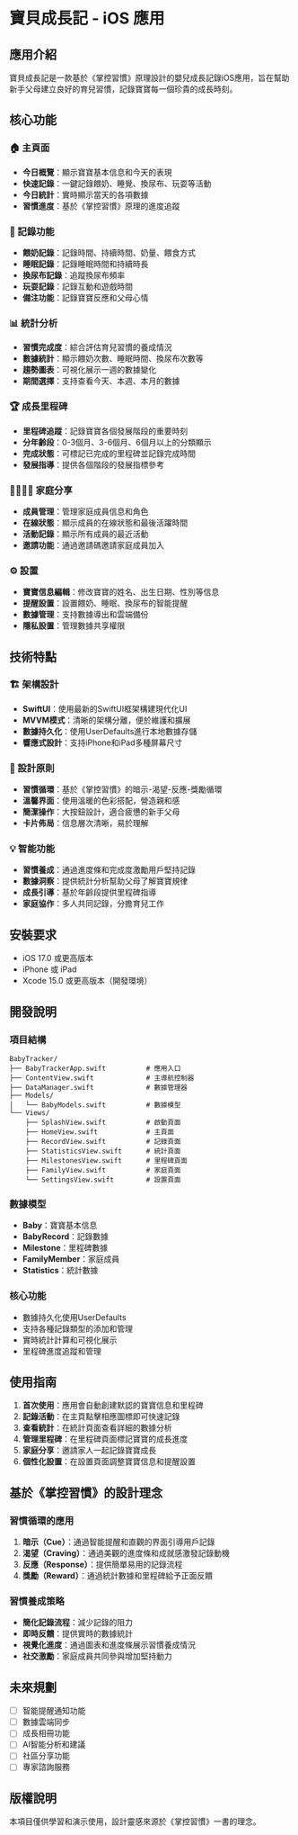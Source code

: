# 寶貝成長記 - iOS 應用

## 應用介紹

寶貝成長記是一款基於《掌控習慣》原理設計的嬰兒成長記錄iOS應用，旨在幫助新手父母建立良好的育兒習慣，記錄寶寶每一個珍貴的成長時刻。

## 核心功能

### 🏠 主頁面
- **今日概覽**：顯示寶寶基本信息和今天的表現
- **快速記錄**：一鍵記錄餵奶、睡覺、換尿布、玩耍等活動
- **今日統計**：實時顯示當天的各項數據
- **習慣進度**：基於《掌控習慣》原理的進度追蹤

### 📝 記錄功能
- **餵奶記錄**：記錄時間、持續時間、奶量、餵食方式
- **睡眠記錄**：記錄睡眠時間和持續時長
- **換尿布記錄**：追蹤換尿布頻率
- **玩耍記錄**：記錄互動和遊戲時間
- **備注功能**：記錄寶寶反應和父母心情

### 📊 統計分析
- **習慣完成度**：綜合評估育兒習慣的養成情況
- **數據統計**：顯示餵奶次數、睡眠時間、換尿布次數等
- **趨勢圖表**：可視化展示一週的數據變化
- **期間選擇**：支持查看今天、本週、本月的數據

### 🏆 成長里程碑
- **里程碑追蹤**：記錄寶寶各個發展階段的重要時刻
- **分年齡段**：0-3個月、3-6個月、6個月以上的分類顯示
- **完成狀態**：可標記已完成的里程碑並記錄完成時間
- **發展指導**：提供各個階段的發展指標參考

### 👨‍👩‍👧‍👦 家庭分享
- **成員管理**：管理家庭成員信息和角色
- **在線狀態**：顯示成員的在線狀態和最後活躍時間
- **活動記錄**：顯示所有成員的最近活動
- **邀請功能**：通過邀請碼邀請家庭成員加入

### ⚙️ 設置
- **寶寶信息編輯**：修改寶寶的姓名、出生日期、性別等信息
- **提醒設置**：設置餵奶、睡眠、換尿布的智能提醒
- **數據管理**：支持數據導出和雲端備份
- **隱私設置**：管理數據共享權限

## 技術特點

### 🏗️ 架構設計
- **SwiftUI**：使用最新的SwiftUI框架構建現代化UI
- **MVVM模式**：清晰的架構分離，便於維護和擴展
- **數據持久化**：使用UserDefaults進行本地數據存儲
- **響應式設計**：支持iPhone和iPad多種屏幕尺寸

### 🎨 設計原則
- **習慣循環**：基於《掌控習慣》的暗示-渴望-反應-獎勵循環
- **溫馨界面**：使用溫暖的色彩搭配，營造親和感
- **簡潔操作**：大按鈕設計，適合疲憊的新手父母
- **卡片佈局**：信息層次清晰，易於理解

### 💡 智能功能
- **習慣養成**：通過進度條和完成度激勵用戶堅持記錄
- **數據洞察**：提供統計分析幫助父母了解寶寶規律
- **成長引導**：基於年齡段提供里程碑指導
- **家庭協作**：多人共同記錄，分擔育兒工作

## 安裝要求

- iOS 17.0 或更高版本
- iPhone 或 iPad
- Xcode 15.0 或更高版本（開發環境）

## 開發說明

### 項目結構
```
BabyTracker/
├── BabyTrackerApp.swift          # 應用入口
├── ContentView.swift             # 主導航控制器
├── DataManager.swift             # 數據管理器
├── Models/
│   └── BabyModels.swift          # 數據模型
└── Views/
    ├── SplashView.swift          # 啟動頁面
    ├── HomeView.swift            # 主頁面
    ├── RecordView.swift          # 記錄頁面
    ├── StatisticsView.swift      # 統計頁面
    ├── MilestonesView.swift      # 里程碑頁面
    ├── FamilyView.swift          # 家庭頁面
    └── SettingsView.swift        # 設置頁面
```

### 數據模型
- **Baby**：寶寶基本信息
- **BabyRecord**：記錄數據
- **Milestone**：里程碑數據
- **FamilyMember**：家庭成員
- **Statistics**：統計數據

### 核心功能
- 數據持久化使用UserDefaults
- 支持各種記錄類型的添加和管理
- 實時統計計算和可視化展示
- 里程碑進度追蹤和管理

## 使用指南

1. **首次使用**：應用會自動創建默認的寶寶信息和里程碑
2. **記錄活動**：在主頁點擊相應圖標即可快速記錄
3. **查看統計**：在統計頁面查看詳細的數據分析
4. **管理里程碑**：在里程碑頁面標記寶寶的成長進度
5. **家庭分享**：邀請家人一起記錄寶寶成長
6. **個性化設置**：在設置頁面調整寶寶信息和提醒設置

## 基於《掌控習慣》的設計理念

### 習慣循環的應用
1. **暗示（Cue）**：通過智能提醒和直觀的界面引導用戶記錄
2. **渴望（Craving）**：通過美觀的進度條和成就感激發記錄動機
3. **反應（Response）**：提供簡單易用的記錄流程
4. **獎勵（Reward）**：通過統計數據和里程碑給予正面反饋

### 習慣養成策略
- **簡化記錄流程**：減少記錄的阻力
- **即時反饋**：提供實時的數據統計
- **視覺化進度**：通過圖表和進度條展示習慣養成情況
- **社交激勵**：家庭成員共同參與增加堅持動力

## 未來規劃

- [ ] 智能提醒通知功能
- [ ] 數據雲端同步
- [ ] 成長相冊功能
- [ ] AI智能分析和建議
- [ ] 社區分享功能
- [ ] 專家諮詢服務

## 版權說明

本項目僅供學習和演示使用，設計靈感來源於《掌控習慣》一書的理念。 